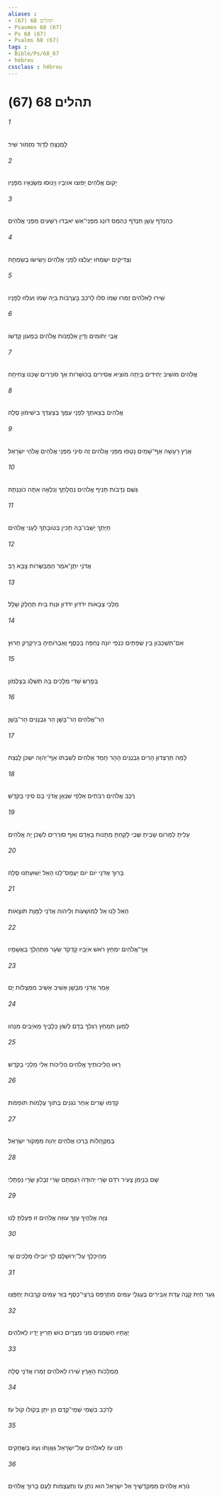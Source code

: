 ```yaml
---
aliases : 
- תהלים 68 (67)
- Psaumes 68 (67)
- Ps 68 (67)
- Psalms 68 (67)
tags : 
- Bible/Ps/68_67
- hébreu
cssclass : hébreu
---
```


# תהלים 68 (67)

###### 1
לַמְנַצֵּחַ לְדָוִד מִזְמֹור שִׁיר׃
###### 2
יָקוּם אֱלֹהִים יָפוּצוּ אֹויְבָיו וְיָנוּסוּ מְשַׂנְאָיו מִפָּנָיו׃
###### 3
כְּהִנְדֹּף עָשָׁן תִּנְדֹּף כְּהִמֵּס דֹּונַג מִפְּנֵי־אֵשׁ יֹאבְדוּ רְשָׁעִים מִפְּנֵי אֱלֹהִים׃
###### 4
וְצַדִּיקִים יִשְׂמְחוּ יַעַלְצוּ לִפְנֵי אֱלֹהִים וְיָשִׂישׂוּ בְשִׂמְחָה׃
###### 5
שִׁירוּ לֵאלֹהִים זַמְּרוּ שְׁמֹו סֹלּוּ לָרֹכֵב בָּעֲרָבֹות בְּיָהּ שְׁמֹו וְעִלְזוּ לְפָנָיו׃
###### 6
אֲבִי יְתֹומִים וְדַיַּן אַלְמָנֹות אֱלֹהִים בִּמְעֹון קָדְשֹׁו׃
###### 7
אֱלֹהִים מֹושִׁיב יְחִידִים בַּיְתָה מֹוצִיא אֲסִירִים בַּכֹּושָׁרֹות אַךְ סֹורֲרִים שָׁכְנוּ צְחִיחָה׃
###### 8
אֱלֹהִים בְּצֵאתְךָ לִפְנֵי עַמֶּךָ בְּצַעְדְּךָ בִישִׁימֹון סֶלָה׃
###### 9
אֶרֶץ רָעָשָׁה אַף־שָׁמַיִם נָטְפוּ מִפְּנֵי אֱלֹהִים זֶה סִינַי מִפְּנֵי אֱלֹהִים אֱלֹהֵי יִשְׂרָאֵל׃
###### 10
גֶּשֶׁם נְדָבֹות תָּנִיף אֱלֹהִים נַחֲלָתְךָ וְנִלְאָה אַתָּה כֹונַנְתָּהּ׃
###### 11
חַיָּתְךָ יָשְׁבוּ־בָהּ תָּכִין בְּטֹובָתְךָ לֶעָנִי אֱלֹהִים׃
###### 12
אֲדֹנָי יִתֶּן־אֹמֶר הַמְבַשְּׂרֹות צָבָא רָב׃
###### 13
מַלְכֵי צְבָאֹות יִדֹּדוּן יִדֹּדוּן וּנְוַת בַּיִת תְּחַלֵּק שָׁלָל׃
###### 14
אִם־תִּשְׁכְּבוּן בֵּין שְׁפַתָּיִם כַּנְפֵי יֹונָה נֶחְפָּה בַכֶּסֶף וְאֶבְרֹותֶיהָ בִּירַקְרַק חָרוּץ׃
###### 15
בְּפָרֵשׂ שַׁדַּי מְלָכִים בָּהּ תַּשְׁלֵג בְּצַלְמֹון׃
###### 16
הַר־אֱלֹהִים הַר־בָּשָׁן הַר גַּבְנֻנִּים הַר־בָּשָׁן׃
###### 17
לָמָּה תְּרַצְּדוּן הָרִים גַּבְנֻנִּים הָהָר חָמַד אֱלֹהִים לְשִׁבְתֹּו אַף־יְהוָה יִשְׁכֹּן לָנֶצַח׃
###### 18
רֶכֶב אֱלֹהִים רִבֹּתַיִם אַלְפֵי שִׁנְאָן אֲדֹנָי בָם סִינַי בַּקֹּדֶשׁ׃
###### 19
עָלִיתָ לַמָּרֹום שָׁבִיתָ שֶּׁבִי לָקַחְתָּ מַתָּנֹות בָּאָדָם וְאַף סֹורְרִים לִשְׁכֹּן יָהּ אֱלֹהִים׃
###### 20
בָּרוּךְ אֲדֹנָי יֹום יֹום יַעֲמָס־לָנוּ הָאֵל יְשׁוּעָתֵנוּ סֶלָה׃
###### 21
הָאֵל לָנוּ אֵל לְמֹושָׁעֹות וְלֵיהוִה אֲדֹנָי לַמָּוֶת תֹּוצָאֹות׃
###### 22
אַךְ־אֱלֹהִים יִמְחַץ רֹאשׁ אֹיְבָיו קָדְקֹד שֵׂעָר מִתְהַלֵּךְ בַּאֲשָׁמָיו׃
###### 23
אָמַר אֲדֹנָי מִבָּשָׁן אָשִׁיב אָשִׁיב מִמְּצֻלֹות יָם׃
###### 24
לְמַעַן תִּמְחַץ רַגְלְךָ בְּדָם לְשֹׁון כְּלָבֶיךָ מֵאֹיְבִים מִנֵּהוּ׃
###### 25
רָאוּ הֲלִיכֹותֶיךָ אֱלֹהִים הֲלִיכֹות אֵלִי מַלְכִּי בַקֹּדֶשׁ׃
###### 26
קִדְּמוּ שָׁרִים אַחַר נֹגְנִים בְּתֹוךְ עֲלָמֹות תֹּופֵפֹות׃
###### 27
בְּמַקְהֵלֹות בָּרְכוּ אֱלֹהִים יְהוָה מִמְּקֹור יִשְׂרָאֵל׃
###### 28
שָׁם בִּנְיָמִן צָעִיר רֹדֵם שָׂרֵי יְהוּדָה רִגְמָתָם שָׂרֵי זְבֻלוּן שָׂרֵי נַפְתָּלִי׃
###### 29
צִוָּה אֱלֹהֶיךָ עֻזֶּךָ עוּזָּה אֱלֹהִים זוּ פָּעַלְתָּ לָּנוּ׃
###### 30
מֵהֵיכָלֶךָ עַל־יְרוּשָׁלִָם לְךָ יֹובִילוּ מְלָכִים שָׁי׃
###### 31
גְּעַר חַיַּת קָנֶה עֲדַת אַבִּירִים בְּעֶגְלֵי עַמִּים מִתְרַפֵּס בְּרַצֵּי־כָסֶף בִּזַּר עַמִּים קְרָבֹות יֶחְפָּצוּ׃
###### 32
יֶאֱתָיוּ חַשְׁמַנִּים מִנִּי מִצְרָיִם כּוּשׁ תָּרִיץ יָדָיו לֵאלֹהִים׃
###### 33
מַמְלְכֹות הָאָרֶץ שִׁירוּ לֵאלֹהִים זַמְּרוּ אֲדֹנָי סֶלָה׃
###### 34
לָרֹכֵב בִּשְׁמֵי שְׁמֵי־קֶדֶם הֵן יִתֵּן בְּקֹולֹו קֹול עֹז׃
###### 35
תְּנוּ עֹז לֵאלֹהִים עַל־יִשְׂרָאֵל גַּאֲוָתֹו וְעֻזֹּו בַּשְּׁחָקִים׃
###### 36
נֹורָא אֱלֹהִים מִמִּקְדָּשֶׁיךָ אֵל יִשְׂרָאֵל הוּא נֹתֵן עֹז וְתַעֲצֻמֹות לָעָם בָּרוּךְ אֱלֹהִים׃
